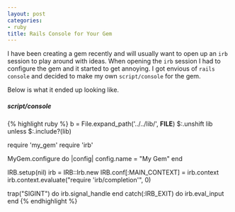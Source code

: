 ```yaml
---
layout: post
categories:
- ruby
title: Rails Console for Your Gem
---
```


I have been creating a gem recently and will usually want to open up an `irb` session to play around with ideas. When opening the `irb` session I had to configure the gem and it started to get annoying. I got envious of `rails console` and decided to make my own `script/console` for the gem.

Below is what it ended up looking like.

##### script/console
{% highlight ruby %}
b = File.expand_path('../../lib/', __FILE__)
$:.unshift lib unless $:.include?(lib)

require 'my_gem'
require 'irb'

MyGem.configure do |config|
  config.name = "My Gem"
end

IRB.setup(nil)
irb = IRB::Irb.new
IRB.conf[:MAIN_CONTEXT] = irb.context
irb.context.evaluate("require 'irb/completion'", 0)

trap("SIGINT") do
  irb.signal_handle
end
catch(:IRB_EXIT) do
  irb.eval_input
end
{% endhighlight %}
